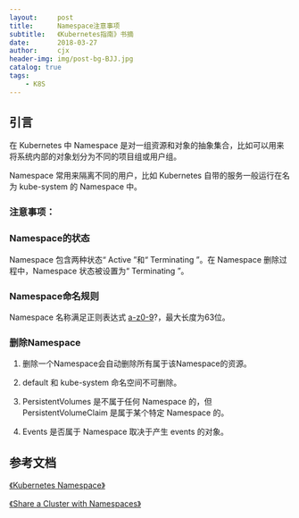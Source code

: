```yaml
---
layout:     post
title:      Namespace注意事项
subtitle:   《Kubernetes指南》书摘
date:       2018-03-27
author:     cjx
header-img: img/post-bg-BJJ.jpg
catalog: true
tags:
    - K8S
---
```


## 引言

在 Kubernetes 中 Namespace 是对一组资源和对象的抽象集合，比如可以用来将系统内部的对象划分为不同的项目组或用户组。

Namespace 常用来隔离不同的用户，比如 Kubernetes 自带的服务一般运行在名为 kube-system 的 Namespace 中。

### 注意事项：

### Namespace的状态

Namespace 包含两种状态“ Active ”和“ Terminating ”。在 Namespace 删除过程中，Namespace 状态被设置为“ Terminating ”。

### Namespace命名规则

Namespace 名称满足正则表达式 [a-z0-9]([-a-z0-9]*[a-z0-9])?，最大长度为63位。

### 删除Namespace

1. 删除一个Namespace会自动删除所有属于该Namespace的资源。

2. default 和 kube-system 命名空间不可删除。

3. PersistentVolumes 是不属于任何 Namespace 的，但 PersistentVolumeClaim 是属于某个特定 Namespace 的。

4. Events 是否属于 Namespace 取决于产生 events 的对象。

## 参考文档

[《Kubernetes Namespace》](https://kubernetes.io/docs/concepts/overview/working-with-objects/namespaces/)

[《Share a Cluster with Namespaces》](https://kubernetes.io/docs/tasks/administer-cluster/namespaces/)